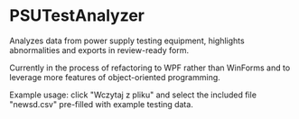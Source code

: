 # PSUTestAnalyzer
Analyzes data from power supply testing equipment, highlights abnormalities and exports in review-ready form.

Currently in the process of refactoring to WPF rather than WinForms and to leverage more features of object-oriented programming.

Example usage: click "Wczytaj z pliku" and select the included file "newsd.csv" pre-filled with example testing data. 
